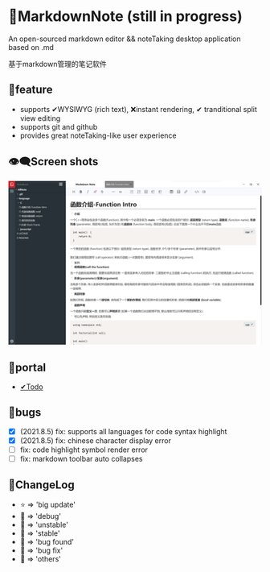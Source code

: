 # 📕MarkdownNote (still in progress)
An open-sourced markdown editor && noteTaking desktop application based on .md

基于markdown管理的笔记软件

## 💖feature
* supports ✔WYSIWYG (rich text), ❌instant rendering, ✔ tranditional split view editing
* supports git and github
* provides great noteTaking-like user experience

## 👁‍🗨Screen shots
![screenshot](./src/assets/readme/2021.8.5.png)

## 🚪portal
- [✔Todo](doc/TODO.md)

## 🐛bugs
- [x] (2021.8.5) fix: supports all languages for code syntax highlight
- [x] (2021.8.5) fix: chinese character display error 
- [ ] fix: code highlight symbol render error
- [ ] fix: markdown toolbar auto collapses

## 💬ChangeLog
* ⭐ => 'big update'
* 💙 => 'debug'
* 💛 => 'unstable'
* 💚 => 'stable'
* 🧡 => 'bug found'
* 🖤 => 'bug fix'
* 🤍 => 'others'
